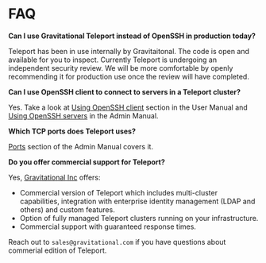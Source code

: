 # FAQ

**Can I use Gravitational Teleport instead of OpenSSH in production today?**

Teleport has been in use internally by Gravitaitonal. The code is open and available for you to inspect.
Currently Teleport is undergoing an independent security review. We will be more comfortable by 
openly recommending it for production use once the review will have completed.

**Can I use OpenSSH client to connect to servers in a Teleport cluster?**

Yes. Take a look at [Using OpenSSH client](user-manual.md#integration-with-openssh) section in the User Manual
and [Using OpenSSH servers](admin-guide.md) in the Admin Manual.

**Which TCP ports does Teleport uses?**

[Ports](admin-guide.md#ports) section of the Admin Manual covers it.

**Do you offer commercial support for Teleport?**

Yes, [Gravitational Inc](https://gravitational.com) offers:

* Commercial version of Teleport which includes multi-cluster capabilities, 
  integration with enterprise identity management (LDAP and others) and custom features.
* Option of fully managed Teleport clusters running on your infrastructure.
* Commercial support with guaranteed response times.

Reach out to `sales@gravitational.com` if you have questions about commerial edition of Teleport.
